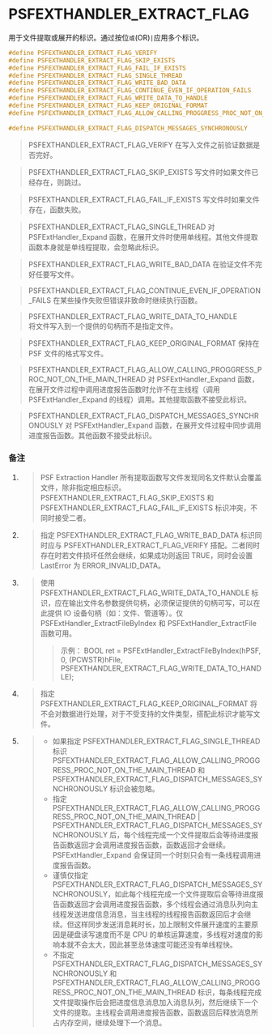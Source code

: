 # PSFEXTHANDLER_EXTRACT_FLAG
用于文件提取或展开的标识。通过按位`或`(OR)`|`应用多个标识。
````c
#define PSFEXTHANDLER_EXTRACT_FLAG_VERIFY                               ((WORD)0x0001)
#define PSFEXTHANDLER_EXTRACT_FLAG_SKIP_EXISTS                          ((WORD)0x0002)
#define PSFEXTHANDLER_EXTRACT_FLAG_FAIL_IF_EXISTS                       ((WORD)0x0004)
#define PSFEXTHANDLER_EXTRACT_FLAG_SINGLE_THREAD                        ((WORD)0x0008)
#define PSFEXTHANDLER_EXTRACT_FLAG_WRITE_BAD_DATA                       ((WORD)0x0010)
#define PSFEXTHANDLER_EXTRACT_FLAG_CONTINUE_EVEN_IF_OPERATION_FAILS     ((WORD)0x0020)
#define PSFEXTHANDLER_EXTRACT_FLAG_WRITE_DATA_TO_HANDLE                 ((WORD)0x0040)
#define PSFEXTHANDLER_EXTRACT_FLAG_KEEP_ORIGINAL_FORMAT                 ((WORD)0x0080)
#define PSFEXTHANDLER_EXTRACT_FLAG_ALLOW_CALLING_PROGGRESS_PROC_NOT_ON_THE_MAIN_THREAD\
                                                                        ((WORD)0x0100)
#define PSFEXTHANDLER_EXTRACT_FLAG_DISPATCH_MESSAGES_SYNCHRONOUSLY      ((WORD)0x0200)
````
>PSFEXTHANDLER_EXTRACT_FLAG_VERIFY
>在写入文件之前验证数据是否完好。

>PSFEXTHANDLER_EXTRACT_FLAG_SKIP_EXISTS
>写文件时如果文件已经存在，则跳过。

>PSFEXTHANDLER_EXTRACT_FLAG_FAIL_IF_EXISTS
>写文件时如果文件存在，函数失败。

>PSFEXTHANDLER_EXTRACT_FLAG_SINGLE_THREAD
>对 PSFExtHandler_Expand 函数，在展开文件时使用单线程。其他文件提取函数本身就是单线程提取，会忽略此标识。

>PSFEXTHANDLER_EXTRACT_FLAG_WRITE_BAD_DATA
>在验证文件不完好任要写文件。

>PSFEXTHANDLER_EXTRACT_FLAG_CONTINUE_EVEN_IF_OPERATION_FAILS
>在某些操作失败但错误非致命时继续执行函数。

>PSFEXTHANDLER_EXTRACT_FLAG_WRITE_DATA_TO_HANDLE	
>将文件写入到一个提供的句柄而不是指定文件。

>PSFEXTHANDLER_EXTRACT_FLAG_KEEP_ORIGINAL_FORMAT
>保持在 PSF 文件的格式写文件。

>PSFEXTHANDLER_EXTRACT_FLAG_ALLOW_CALLING_PROGGRESS_PROC_NOT_ON_THE_MAIN_THREAD
>对 PSFExtHandler_Expand 函数，在展开文件过程中调用进度报告函数时允许不在主线程（调用 PSFExtHandler_Expand 的线程）调用。其他提取函数不接受此标识。

>PSFEXTHANDLER_EXTRACT_FLAG_DISPATCH_MESSAGES_SYNCHRONOUSLY
>对 PSFExtHandler_Expand 函数，在展开文件过程中同步调用进度报告函数。其他函数不接受此标识。

### 备注
1. >PSF Extraction Handler 所有提取函数写文件发现同名文件默认会覆盖文件，除非指定相应标识。PSFEXTHANDLER_EXTRACT_FLAG_SKIP_EXISTS 和 PSFEXTHANDLER_EXTRACT_FLAG_FAIL_IF_EXISTS 标识冲突，不同时接受二者。

2. >指定 PSFEXTHANDLER_EXTRACT_FLAG_WRITE_BAD_DATA 标识同时应与 PSFEXTHANDLER_EXTRACT_FLAG_VERIFY 搭配。二者同时存在时若文件损坏任然会继续，如果成功则返回 TRUE，同时会设置 LastError 为 ERROR_INVALID_DATA。

3. >使用 PSFEXTHANDLER_EXTRACT_FLAG_WRITE_DATA_TO_HANDLE 标识，应在输出文件名参数提供句柄，必须保证提供的句柄可写，可以在此提供 IO 设备句柄（如：文件、管道等）。仅 PSFExtHandler_ExtractFileByIndex 和 PSFExtHandler_ExtractFile 函数可用。
   >>示例：
   >>BOOL ret = PSFExtHandler_ExtractFileByIndex(hPSF, 0, (PCWSTR)hFile, PSFEXTHANDLER_EXTRACT_FLAG_WRITE_DATA_TO_HANDLE);

4. >指定 PSFEXTHANDLER_EXTRACT_FLAG_KEEP_ORIGINAL_FORMAT 将不会对数据进行处理，对于不受支持的文件类型，搭配此标识才能写文件。

5. >- 如果指定 PSFEXTHANDLER_EXTRACT_FLAG_SINGLE_THREAD 标识 PSFEXTHANDLER_EXTRACT_FLAG_ALLOW_CALLING_PROGGRESS_PROC_NOT_ON_THE_MAIN_THREAD 和 PSFEXTHANDLER_EXTRACT_FLAG_DISPATCH_MESSAGES_SYNCHRONOUSLY 标识会被忽略。
   >- 指定 PSFEXTHANDLER_EXTRACT_FLAG_ALLOW_CALLING_PROGGRESS_PROC_NOT_ON_THE_MAIN_THREAD | PSFEXTHANDLER_EXTRACT_FLAG_DISPATCH_MESSAGES_SYNCHRONOUSLY 后，每个线程完成一个文件提取后会等待进度报告函数返回才会调用进度报告函数，函数返回才会继续。PSFExtHandler_Expand 会保证同一个时刻只会有一条线程调用进度报告函数。
   >- 谨慎仅指定 PSFEXTHANDLER_EXTRACT_FLAG_DISPATCH_MESSAGES_SYNCHRONOUSLY，如此每个线程完成一个文件提取后会等待进度报告函数返回才会调用进度报告函数，多个线程会通过消息队列向主线程发送进度信息消息，当主线程的线程报告函数返回后才会继续。但这样同步发送消息耗时长，加上限制文件展开速度的主要原因是硬盘读写速度而不是 CPU 的单核运算速度，多线程对速度的影响本就不会太大，因此甚至总体速度可能还没有单线程快。
   >- 不指定 PSFEXTHANDLER_EXTRACT_FLAG_DISPATCH_MESSAGES_SYNCHRONOUSLY 和 PSFEXTHANDLER_EXTRACT_FLAG_ALLOW_CALLING_PROGGRESS_PROC_NOT_ON_THE_MAIN_THREAD 标识，每条线程完成文件提取操作后会把进度信息消息加入消息队列，然后继续下一个文件的提取。主线程会调用进度报告函数，函数返回后释放消息所占内存空间，继续处理下一个消息。
